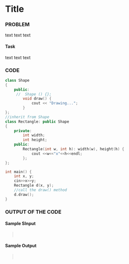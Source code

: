 # Title

### PROBLEM

text text text

#### Task

text text text

### CODE

```cpp
class Shape
{
    public:
     //  Shape () {};
        void draw() {
            cout << "Drawing...";
        }
};
//inherit from Shape
class Rectangle: public Shape
{
    private:
        int width;
        int height;
    public:
        Rectangle(int w, int h): width(w), height(h) {
            cout <<w<<"x"<<h<<endl;
        };
};

int main() {
    int x, y;
    cin>>x>>y;
    Rectangle d(x, y);
    //call the draw() method
    d.draw();
}
```

### OUTPUT OF THE CODE

#### Sample SInput

> <br>

#### Sample Output

> <br>
